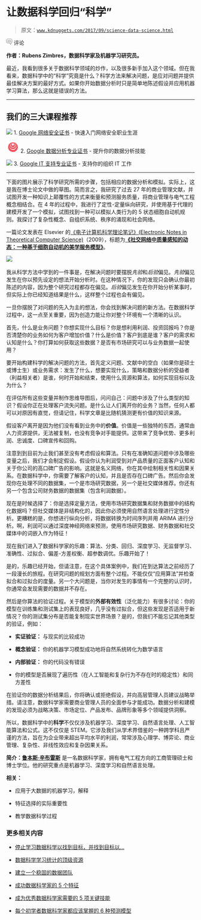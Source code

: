 # 让数据科学回归“科学”

> 原文：[`www.kdnuggets.com/2017/09/science-data-science.html`](https://www.kdnuggets.com/2017/09/science-data-science.html)

![c](img/3d9c022da2d331bb56691a9617b91b90.png) 评论

**作者：Rubens Zimbres，数据科学家及机器学习研究员。**

最近，我看到很多关于数据科学领域的炒作，以及很多新手加入这个领域。但在我看来，数据科学中的“科学”究竟是什么？科学方法来解决问题，是应对问题并提供最佳解决方案的最好方式。如果你开始数据分析时只是简单地陈述假设并应用机器学习算法，那么这就是错误的方法。

* * *

## 我们的三大课程推荐

![](img/0244c01ba9267c002ef39d4907e0b8fb.png) 1\. [Google 网络安全证书](https://www.kdnuggets.com/google-cybersecurity) - 快速入门网络安全职业生涯

![](img/e225c49c3c91745821c8c0368bf04711.png) 2\. [Google 数据分析专业证书](https://www.kdnuggets.com/google-data-analytics) - 提升你的数据分析技能

![](img/0244c01ba9267c002ef39d4907e0b8fb.png) 3\. [Google IT 支持专业证书](https://www.kdnuggets.com/google-itsupport) - 支持你的组织 IT 工作

* * *

下面的图片展示了科学研究所需的步骤，包括相应的数据分析和模拟。实际上，这是我在博士论文中做的草图。简而言之，我研究了过去 27 年的商业管理文献，并试图开发一种知识上颠覆性的方式来衡量和预测服务质量，将商业管理与电气工程概念相结合。在 4 年的过程中，我进行了定性-定量纵向研究，并使用基于代理的建模开发了一个模拟，试图找到一种可以模拟人类行为的 5 状态细胞自动机规则。我探讨了复杂性概念、自组织系统、秩序的涌现和社会网络。

一篇论文发表在 Elsevier 的[《电子计算机科学理论笔记》(Electronic Notes in Theoretical Computer Science)](http://www.sciencedirect.com/science/journal/15710661?sdc=1)（2009），标题为[**《社交网络中质量感知的动态：一种基于细胞自动机的美学服务模型》**](http://www.sciencedirect.com/science/article/pii/S1571066109003740)。

![](https://i.imgur.com/YxhIQhM.jpg)

我从科学方法中学到的一件事是，在解决问题时要摆脱*先验*和*后验*偏见。*先验*偏见发生在你以预先设定的想法开始分析时。在这种情况下，你的发现只会确认你最初陈述的内容，因为整个研究过程都存在偏见。*后验*偏见发生在你开始分析某事时，但实际上你已经知道结果是什么，这样整个过程也会有偏见。

一旦你摆脱了对问题的先入为主的想法，你会找到解决问题的新方法。在数据科学过程中，这一点至关重要，因为创造力能让你对整个环境有一个清晰的认识。

首先，什么是业务问题？你想实现什么目标？你是想利用利润、投资回报吗？你是否清楚你的业务如何为客户增加价值？什么是价值？客户到底是谁？客户的需求和认知是什么？你打算如何获取这些数据？是否有市场研究可以与业务数据一起使用？

要开始构建科学的解决问题的方法，首先定义问题、文献中的空白（如果你是硕士或博士生）或业务需求：发生了什么，想要实现什么，策略和数据分析的受益者（利益相关者）是谁，何时开始和结束，使用什么资源和算法，如何实现目标以及为什么？

在评估所有这些变量并制作思维导图后，问问自己：问题中涉及了什么类型的知识？假设你正在处理客户流失问题。是什么让人们离开你的业务？当然，任何人都可以对原因有直觉，但请记住，科学文章是比随机猜测更有价值的知识来源。

假设客户离开是因为他们没有看到业务中的**价值**。价值是一些独特的东西，通常由人力资源提供，无法被复制，也没有竞争对手能提供。这带来了竞争优势、更多利润、忠诚度、口碑宣传和回购。

注意到到目前为止我们甚至没有考虑假设和算法。只有在准确知道问题中涉及哪些变量之后，我们才会制定假设。假设你认为利润受到对产品质量的正面客户认知和关于你公司的高口碑广告的影响。这就是名义网络，你在其中绘制相关性和因果关系。在数据科学中，你需要了解客户的认知，并且是否存在口碑广告。然后你会发现你在处理不同的数据集，一个是市场研究数据，另一个是社交媒体推荐。你还有另一个包含公司财务数据的数据集（包含利润数据）。

现在是时候选择了：你是选择定量方法，使用市场研究数据集和财务数据中的结构化数据吗？但社交媒体是非结构化的，因此你必须使用自然语言处理进行定性分析。更糟糕的是，你想进行纵向分析，将数据转换为时间序列并用 ARIMA 进行分析。啊，利润可以通过深度神经网络来预测，使用市场研究数据、财务数据和社交媒体中的词嵌入作为特征！

现在我们进入了数据科学家的乐趣：算法、分类、回归、深度学习、无监督学习、准确性、过拟合、偏差-方差权衡、超参数调优。乐趣开始了！

是的，乐趣已经开始，但请注意，在这个具体案例中，我们在到达算法之前经历了一段漫长的旅程。在研究问题的规划方面有整个过程。不能仅仅“应用算法”并检查拟合和过拟合的度量。另一个大问题是，当你对发生的事情有一个完整的认识时，你通常会发现需要的数据并不存在。

然后是你算法的验证过程。关于模型的**外部有效性**（泛化能力）有很多讨论：你的模型在训练集和测试集上的表现良好，几乎没有过拟合，但这些发现是否适用于新情况？你的测试集分布是否能复制现实世界场景？是的，但我们不能忘记其他类型的验证，例如：

+   **实证验证：** 与现实的比较成功

+   **概念验证：** 你的机器学习模型成功地将自然系统转化为数学语言

+   **内部验证：** 你的代码没有错误

+   你的模型是否展现了遍历性（在人工智能和复杂行为不存在时的稳定性）和同方差性

在验证你的数据分析结果后，你将确认或拒绝假设，并向高层管理人员建议战略举措。请注意，数据科学家需要商业管理人员的全面参与才能成功。数据分析和建模的发现必须为战略决策、市场定位、产品发布、品牌形象等多个领域提供洞察。

所以，数据科学中的**科学**不仅仅涉及机器学习、深度学习、自然语言处理、人工智能算法和公式。这不仅仅是 STEM。它涉及我们从学术界借鉴的一种跨学科且严谨的方法，旨在为企业带来超出平均水平的利润，常常涉及心理学、博弈论、商业管理、复杂性、非线性效应和复杂因果关系。

**简介：[鲁本斯·辛布雷斯](https://www.linkedin.com/in/rubens-zimbres/)** 是一名数据科学家，拥有电气工程方向的工商管理硕士和博士学位。他的研究重点是机器学习、深度学习和自然语言处理。

**相关：**

+   应用于大数据的机器学习，解释

+   特征选择的实际重要性

+   教学数据科学过程

### 更多相关内容

+   [停止学习数据科学以找到目标，并找到目标以…](https://www.kdnuggets.com/2021/12/stop-learning-data-science-find-purpose.html)

+   [数据科学学习统计的顶级资源](https://www.kdnuggets.com/2021/12/springboard-top-resources-learn-data-science-statistics.html)

+   [建立一个稳固的数据团队](https://www.kdnuggets.com/2021/12/build-solid-data-team.html)

+   [成功数据科学家的 5 个特征](https://www.kdnuggets.com/2021/12/5-characteristics-successful-data-scientist.html)

+   [成为优秀数据科学家需要的 5 项关键技能](https://www.kdnuggets.com/2021/12/5-key-skills-needed-become-great-data-scientist.html)

+   [每个初学者数据科学家都应该掌握的 6 种预测模型](https://www.kdnuggets.com/2021/12/6-predictive-models-every-beginner-data-scientist-master.html)
